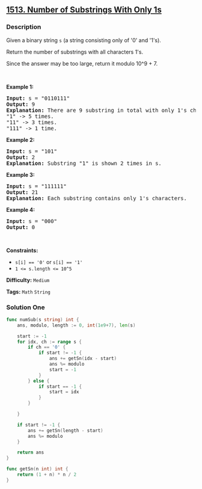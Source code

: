## [1513. Number of Substrings With Only 1s](https://leetcode.com/problems/number-of-substrings-with-only-1s/)

### Description

<p>Given a binary string&nbsp;<code>s</code>&nbsp;(a string consisting only of &#39;0&#39; and &#39;1&#39;s).</p>

<p>Return the number of substrings with all characters 1&#39;s.</p>

<p>Since the answer&nbsp;may be too large,&nbsp;return it modulo&nbsp;10^9 + 7.</p>

<p>&nbsp;</p>
<p><strong>Example 1:</strong></p>

<pre>
<strong>Input:</strong> s = &quot;0110111&quot;
<strong>Output:</strong> 9
<strong>Explanation: </strong>There are 9 substring in total with only 1&#39;s characters.
&quot;1&quot; -&gt; 5 times.
&quot;11&quot; -&gt; 3 times.
&quot;111&quot; -&gt; 1 time.</pre>

<p><strong>Example 2:</strong></p>

<pre>
<strong>Input:</strong> s = &quot;101&quot;
<strong>Output:</strong> 2
<strong>Explanation: </strong>Substring &quot;1&quot; is shown 2 times in s.
</pre>

<p><strong>Example 3:</strong></p>

<pre>
<strong>Input:</strong> s = &quot;111111&quot;
<strong>Output:</strong> 21
<strong>Explanation: </strong>Each substring contains only 1&#39;s characters.
</pre>

<p><strong>Example 4:</strong></p>

<pre>
<strong>Input:</strong> s = &quot;000&quot;
<strong>Output:</strong> 0
</pre>

<p>&nbsp;</p>
<p><strong>Constraints:</strong></p>

<ul>
	<li><code>s[i] == &#39;0&#39;</code> or <code>s[i] == &#39;1&#39;</code></li>
	<li><code>1 &lt;= s.length &lt;= 10^5</code></li>
</ul>

**Difficulty:** `Medium`

**Tags:** `Math` `String`

### Solution One

```go
func numSub(s string) int {
	ans, modulo, length := 0, int(1e9+7), len(s)

	start := -1
	for idx, ch := range s {
		if ch == '0' {
			if start != -1 {
				ans += getSn(idx - start)
				ans %= modulo
				start = -1
			}
		} else {
			if start == -1 {
				start = idx
			}
		}

	}

	if start != -1 {
		ans += getSn(length - start)
		ans %= modulo
	}

	return ans
}

func getSn(n int) int {
	return (1 + n) * n / 2
}
```
